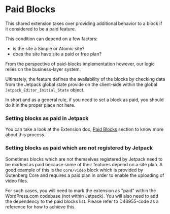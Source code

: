 Paid Blocks
===========

This shared extension takes over providing additional behavior to a block if it considered to be a paid feature.

This condition can depend on a few factors: 

* is the site a Simple or Atomic site? 
* does the site have site a paid or free plan? 

From the perspective of paid-blocks implementation however, our logic relies on the business-layer system.

Ultimately, the feature defines the availability of the blocks by checking data from the Jetpack global state provide on the client-side within the global `Jetpack_Editor_Initial_State` object.

In short and as a general rule, if you need to set a block as paid, you should do it in the proper place not here.

### Setting blocks as paid in Jetpack

You can take a look at the Extension doc, [Paid Blocks](extensions/README.md#paid-blocks) section to know more about this process.

### Setting blocks as paid which are not registered by Jetpack

Sometimes blocks which are not themselves registered by Jetpack need to be marked as paid because some of their features depend on a site plan. A good example of this is the `core/video` block which is provided by Gutenberg Core and requires a paid plan in order to enable the uploading of video files.

For such cases, you will need to mark the extension as "paid" within the WordPress.com codebase (not within Jetpack). You will also need to add the dependency to the paid blocks list. Please refer to D46955-code as a reference for how to achieve this.
